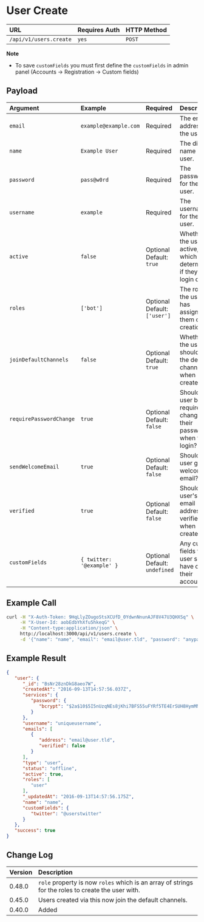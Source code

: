 # User Create

| URL | Requires Auth | HTTP Method |
| :--- | :--- | :--- |
| `/api/v1/users.create` | `yes` | `POST` |

**Note**

- To save `customFields` you must first define the `customFields` in admin panel (Accounts -> Registration -> Custom fields)

## Payload

| Argument | Example | Required | Description |
| :--- | :--- | :--- | :--- |
| `email` | `example@example.com` | Required | The email address for the user. |
| `name` | `Example User` | Required | The display name of the user. |
| `password` | `pass@w0rd` | Required | The password for the user. |
| `username` | `example` | Required | The username for the user. |
| `active` | `false` | Optional <br> Default: `true` | Whether the user is active, which determines if they can login or not. |
| `roles` | `['bot']` | Optional <br> Default: `['user']` | The roles the user has assigned to them on creation. |
| `joinDefaultChannels` | `false` | Optional <br> Default: `true` | Whether the user should join the default channels when created. |
| `requirePasswordChange` | `true` | Optional <br> Default: `false` | Should the user be required to change their password when they login? |
| `sendWelcomeEmail` | `true` | Optional <br> Default: `false` | Should the user get a welcome email? |
| `verified` | `true` | Optional <br> Default: `false` | Should the user's email address be verified when created? |
| `customFields` | `{ twitter: '@example' }` | Optional <br> Default: `undefined` | Any custom fields the user should have on their account. |

## Example Call

```bash
curl -H "X-Auth-Token: 9HqLlyZOugoStsXCUfD_0YdwnNnunAJF8V47U3QHXSq" \
     -H "X-User-Id: aobEdbYhXfu5hkeqG" \
     -H "Content-type:application/json" \
     http://localhost:3000/api/v1/users.create \
     -d '{"name": "name", "email": "email@user.tld", "password": "anypassyouwant", "username": "uniqueusername", "customFields": { "twitter": "@userstwitter" } }'
```

## Example Result

```json
{
   "user": {
      "_id": "BsNr28znDkG8aeo7W",
      "createdAt": "2016-09-13T14:57:56.037Z",
      "services": {
         "password": {
            "bcrypt": "$2a$10$5I5nUzqNEs8jKhi7BFS55uFYRf5TE4ErSUH8HymMNAbpMAvsOcl2C"
         }
      },
      "username": "uniqueusername",
      "emails": [
         {
            "address": "email@user.tld",
            "verified": false
         }
      ],
      "type": "user",
      "status": "offline",
      "active": true,
      "roles": [
         "user"
      ],
      "_updatedAt": "2016-09-13T14:57:56.175Z",
      "name": "name",
      "customFields": {
         "twitter": "@userstwitter"
      }
   },
   "success": true
}
```

## Change Log

| Version | Description |
| :--- | :--- |
| 0.48.0 | `role` property is now `roles` which is an array of strings for the roles to create the user with. |
| 0.45.0 | Users created via this now join the default channels. |
| 0.40.0 | Added |
